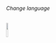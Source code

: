 <p align="center">
  <h6> Change language </h6>
  <a href="https://github.com/CharlieFuu69/lovelive-unofficial-project/README.md">
    <img width="10%" height="10%" src="https://github.com/user-attachments/assets/f3beeee5-0269-4d39-b631-bd41bf87b58c"/>
  </a>
</p>

